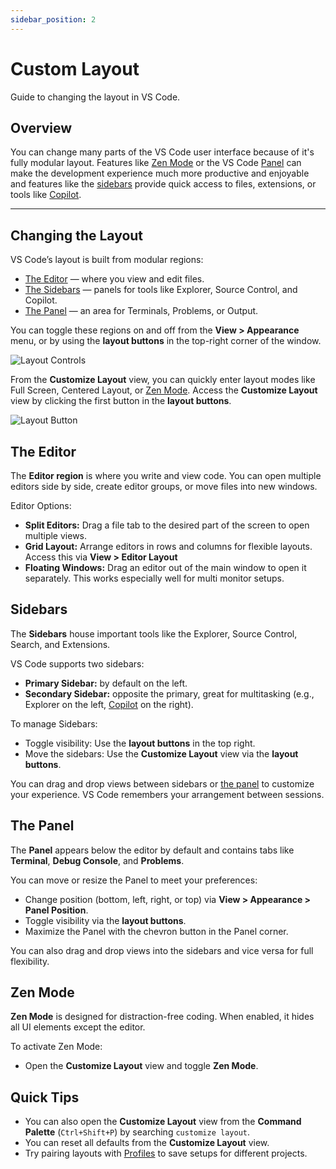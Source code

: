 ```yaml
---
sidebar_position: 2
---
```


# Custom Layout

Guide to changing the layout in VS Code.

## Overview

You can change many parts of the VS Code user interface because of it's fully modular layout. Features like [Zen Mode](#zen-mode) or the VS Code [Panel](#the-panel) can make the development experience much more productive and enjoyable and features like the [sidebars](#sidebars) provide quick access to files, extensions, or tools like [Copilot](docs/extensions-copilot/copilotChat.md).

---

## Changing the Layout

VS Code’s layout is built from modular regions:

- [The Editor](#the-editor) — where you view and edit files.
- [The Sidebars](#sidebars) — panels for tools like Explorer, Source Control, and Copilot.
- [The Panel](#the-panel) — an area for Terminals, Problems, or Output.

You can toggle these regions on and off from the **View > Appearance** menu, or by using the **layout buttons** in the top-right corner of the window.

![Layout Controls](/img/layout-theme/layoutControls.png)

From the **Customize Layout** view, you can quickly enter layout modes like Full Screen, Centered Layout, or [Zen Mode](#zen-mode). Access the **Customize Layout** view by clicking the first button in the **layout buttons**.

![Layout Button](/img/layout-theme/layoutButton.png)

## The Editor

The **Editor region** is where you write and view code. You can open multiple editors side by side, create editor groups, or move files into new windows.

Editor Options:

- **Split Editors:** Drag a file tab to the desired part of the screen to open multiple views.
- **Grid Layout:** Arrange editors in rows and columns for flexible layouts. Access this via **View > Editor Layout**
- **Floating Windows:** Drag an editor out of the main window to open it separately. This works especially well for multi monitor setups.

## Sidebars

The **Sidebars** house important tools like the Explorer, Source Control, Search, and Extensions.

VS Code supports two sidebars:

- **Primary Sidebar:** by default on the left.
- **Secondary Sidebar:** opposite the primary, great for multitasking (e.g., Explorer on the left, [Copilot](docs/extensions-copilot/copilotChat.md) on the right).

To manage Sidebars:

- Toggle visibility: Use the **layout buttons** in the top right.
- Move the sidebars: Use the **Customize Layout** view via the **layout buttons**.

You can drag and drop views between sidebars or [the panel](#the-panel) to customize your experience. VS Code remembers your arrangement between sessions.

## The Panel

The **Panel** appears below the editor by default and contains tabs like **Terminal**, **Debug Console**, and **Problems**.

You can move or resize the Panel to meet your preferences:

- Change position (bottom, left, right, or top) via **View > Appearance > Panel Position**.
- Toggle visibility via the **layout buttons**.
- Maximize the Panel with the chevron button in the Panel corner.

You can also drag and drop views into the sidebars and vice versa for full flexibility.

## Zen Mode

**Zen Mode** is designed for distraction-free coding. When enabled, it hides all UI elements except the editor.

To activate Zen Mode:

- Open the **Customize Layout** view and toggle **Zen Mode**.

## Quick Tips

- You can also open the **Customize Layout** view from the **Command Palette** (`Ctrl+Shift+P`) by searching `customize layout`.
- You can reset all defaults from the **Customize Layout** view.
- Try pairing layouts with [Profiles](introduction.md#profiles) to save setups for different projects.

